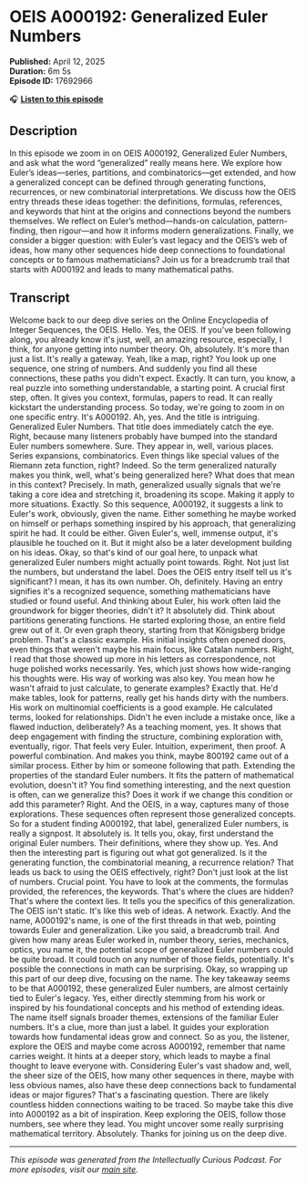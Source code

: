 # OEIS A000192: Generalized Euler Numbers

**Published:** April 12, 2025  
**Duration:** 6m 5s  
**Episode ID:** 17692966

🎧 **[Listen to this episode](https://intellectuallycurious.buzzsprout.com/2529712/episodes/17692966-oeis-a000192-generalized-euler-numbers)**

## Description

In this episode we zoom in on OEIS A000192, Generalized Euler Numbers, and ask what the word “generalized” really means here. We explore how Euler’s ideas—series, partitions, and combinatorics—get extended, and how a generalized concept can be defined through generating functions, recurrences, or new combinatorial interpretations. We discuss how the OEIS entry threads these ideas together: the definitions, formulas, references, and keywords that hint at the origins and connections beyond the numbers themselves. We reflect on Euler’s method—hands-on calculation, pattern-finding, then rigour—and how it informs modern generalizations. Finally, we consider a bigger question: with Euler’s vast legacy and the OEIS’s web of ideas, how many other sequences hide deep connections to foundational concepts or to famous mathematicians? Join us for a breadcrumb trail that starts with A000192 and leads to many mathematical paths.

## Transcript

Welcome back to our deep dive series on the Online Encyclopedia of Integer Sequences, the OEIS. Hello. Yes, the OEIS. If you've been following along, you already know it's just, well, an amazing resource, especially, I think, for anyone getting into number theory. Oh, absolutely. It's more than just a list. It's really a gateway. Yeah, like a map, right? You look up one sequence, one string of numbers. And suddenly you find all these connections, these paths you didn't expect. Exactly. It can turn, you know, a real puzzle into something understandable, a starting point. A crucial first step, often. It gives you context, formulas, papers to read. It can really kickstart the understanding process. So today, we're going to zoom in on one specific entry. It's A000192. Ah, yes. And the title is intriguing. Generalized Euler Numbers. That title does immediately catch the eye. Right, because many listeners probably have bumped into the standard Euler numbers somewhere. Sure. They appear in, well, various places. Series expansions, combinatorics. Even things like special values of the Riemann zeta function, right? Indeed. So the term generalized naturally makes you think, well, what's being generalized here? What does that mean in this context? Precisely. In math, generalized usually signals that we're taking a core idea and stretching it, broadening its scope. Making it apply to more situations. Exactly. So this sequence, A000192, it suggests a link to Euler's work, obviously, given the name. Either something he maybe worked on himself or perhaps something inspired by his approach, that generalizing spirit he had. It could be either. Given Euler's, well, immense output, it's plausible he touched on it. But it might also be a later development building on his ideas. Okay, so that's kind of our goal here, to unpack what generalized Euler numbers might actually point towards. Right. Not just list the numbers, but understand the label. Does the OEIS entry itself tell us it's significant? I mean, it has its own number. Oh, definitely. Having an entry signifies it's a recognized sequence, something mathematicians have studied or found useful. And thinking about Euler, his work often laid the groundwork for bigger theories, didn't it? It absolutely did. Think about partitions generating functions. He started exploring those, an entire field grew out of it. Or even graph theory, starting from that Königsberg bridge problem. That's a classic example. His initial insights often opened doors, even things that weren't maybe his main focus, like Catalan numbers. Right, I read that those showed up more in his letters as correspondence, not huge polished works necessarily. Yes, which just shows how wide-ranging his thoughts were. His way of working was also key. You mean how he wasn't afraid to just calculate, to generate examples? Exactly that. He'd make tables, look for patterns, really get his hands dirty with the numbers. His work on multinomial coefficients is a good example. He calculated terms, looked for relationships. Didn't he even include a mistake once, like a flawed induction, deliberately? As a teaching moment, yes. It shows that deep engagement with finding the structure, combining exploration with, eventually, rigor. That feels very Euler. Intuition, experiment, then proof. A powerful combination. And makes you think, maybe 800192 came out of a similar process. Either by him or someone following that path. Extending the properties of the standard Euler numbers. It fits the pattern of mathematical evolution, doesn't it? You find something interesting, and the next question is often, can we generalize this? Does it work if we change this condition or add this parameter? Right. And the OEIS, in a way, captures many of those explorations. These sequences often represent those generalized concepts. So for a student finding A000192, that label, generalized Euler numbers, is really a signpost. It absolutely is. It tells you, okay, first understand the original Euler numbers. Their definitions, where they show up. Yes. And then the interesting part is figuring out what got generalized. Is it the generating function, the combinatorial meaning, a recurrence relation? That leads us back to using the OEIS effectively, right? Don't just look at the list of numbers. Crucial point. You have to look at the comments, the formulas provided, the references, the keywords. That's where the clues are hidden? That's where the context lies. It tells you the specifics of this generalization. The OEIS isn't static. It's like this web of ideas. A network. Exactly. And the name, A000192's name, is one of the first threads in that web, pointing towards Euler and generalization. Like you said, a breadcrumb trail. And given how many areas Euler worked in, number theory, series, mechanics, optics, you name it, the potential scope of generalized Euler numbers could be quite broad. It could touch on any number of those fields, potentially. It's possible the connections in math can be surprising. Okay, so wrapping up this part of our deep dive, focusing on the name. The key takeaway seems to be that A000192, these generalized Euler numbers, are almost certainly tied to Euler's legacy. Yes, either directly stemming from his work or inspired by his foundational concepts and his method of extending ideas. The name itself signals broader themes, extensions of the familiar Euler numbers. It's a clue, more than just a label. It guides your exploration towards how fundamental ideas grow and connect. So as you, the listener, explore the OEIS and maybe come across A000192, remember that name carries weight. It hints at a deeper story, which leads to maybe a final thought to leave everyone with. Considering Euler's vast shadow and, well, the sheer size of the OEIS, how many other sequences in there, maybe with less obvious names, also have these deep connections back to fundamental ideas or major figures? That's a fascinating question. There are likely countless hidden connections waiting to be traced. So maybe take this dive into A000192 as a bit of inspiration. Keep exploring the OEIS, follow those numbers, see where they lead. You might uncover some really surprising mathematical territory. Absolutely. Thanks for joining us on the deep dive.

---
*This episode was generated from the Intellectually Curious Podcast. For more episodes, visit our [main site](https://intellectuallycurious.buzzsprout.com).*
